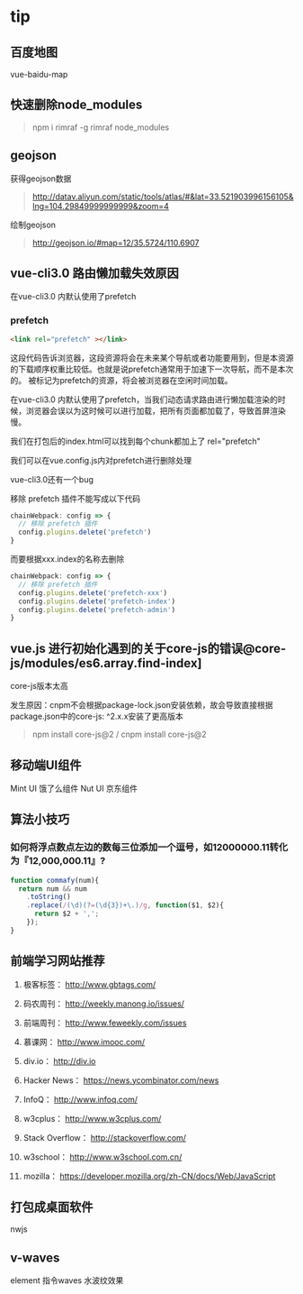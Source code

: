 # tip

## 百度地图
vue-baidu-map

## 快速删除node_modules
> npm i rimraf -g
> rimraf node_modules

## geojson
获得geojson数据
> http://datav.aliyun.com/static/tools/atlas/#&lat=33.521903996156105&lng=104.29849999999999&zoom=4

绘制geojson
> http://geojson.io/#map=12/35.5724/110.6907

## vue-cli3.0 路由懒加载失效原因
在vue-cli3.0 内默认使用了prefetch
### prefetch

```html
<link rel="prefetch" ></link>
```

这段代码告诉浏览器，这段资源将会在未来某个导航或者功能要用到，但是本资源的下载顺序权重比较低。也就是说prefetch通常用于加速下一次导航，而不是本次的。
被标记为prefetch的资源，将会被浏览器在空闲时间加载。

在vue-cli3.0 内默认使用了prefetch，当我们动态请求路由进行懒加载渲染的时候，浏览器会误以为这时候可以进行加载，把所有页面都加载了，导致首屏渲染慢。

我们在打包后的index.html可以找到每个chunk都加上了 rel="prefetch"

我们可以在vue.config.js内对prefetch进行删除处理

vue-cli3.0还有一个bug

移除 prefetch 插件不能写成以下代码
```js
chainWebpack: config => {
  // 移除 prefetch 插件
  config.plugins.delete('prefetch')
}
```

而要根据xxx.index的名称去删除

```js
chainWebpack: config => {
  // 移除 prefetch 插件
  config.plugins.delete('prefetch-xxx')
  config.plugins.delete('prefetch-index')
  config.plugins.delete('prefetch-admin')
}
```

## vue.js 进行初始化遇到的关于core-js的错误@core-js/modules/es6.array.find-index]

core-js版本太高 

发生原因：cnpm不会根据package-lock.json安装依赖，故会导致直接根据package.json中的core-js: ^2.x.x安装了更高版本

> npm install core-js@2 / cnpm install core-js@2

## 移动端UI组件
Mint UI  饿了么组件
Nut UI 京东组件

## 算法小技巧
### 如何将浮点数点左边的数每三位添加一个逗号，如12000000.11转化为『12,000,000.11』?
```js
function commafy(num){
  return num && num
    .toString()
    .replace(/(\d)(?=(\d{3})+\.)/g, function($1, $2){
      return $2 + ',';
    });
}
```

## 前端学习网站推荐
1. 极客标签：     http://www.gbtags.com/

2. 码农周刊：     http://weekly.manong.io/issues/

3. 前端周刊：     http://www.feweekly.com/issues

4. 慕课网：       http://www.imooc.com/

5. div.io：       http://div.io

6. Hacker News： https://news.ycombinator.com/news

7. InfoQ：       http://www.infoq.com/

8. w3cplus：     http://www.w3cplus.com/

9. Stack Overflow： http://stackoverflow.com/

10. w3school：    http://www.w3school.com.cn/

11. mozilla：     https://developer.mozilla.org/zh-CN/docs/Web/JavaScript

## 打包成桌面软件
nwjs

## v-waves
element 指令waves 水波纹效果